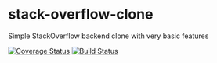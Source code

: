 # stack-overflow-clone
Simple StackOverflow backend clone with very basic features

[![Coverage Status](https://coveralls.io/repos/github/Ukhu/stack-overflow-clone/badge.svg?branch=develop)](https://coveralls.io/github/Ukhu/stack-overflow-clone?branch=develop) [![Build Status](https://travis-ci.com/Ukhu/stack-overflow-clone.svg?branch=develop)](https://travis-ci.com/Ukhu/stack-overflow-clone)
